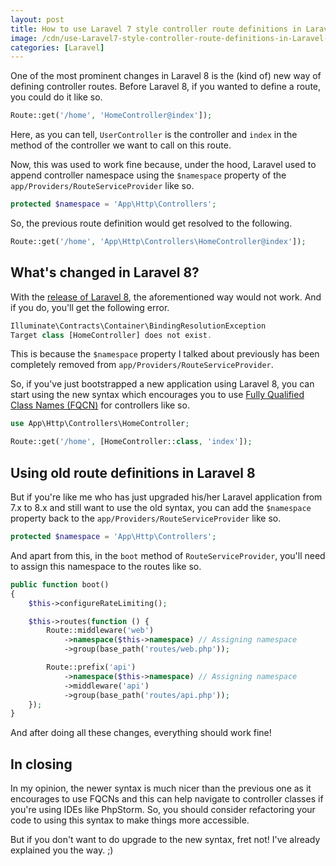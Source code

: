 ```yaml
---
layout: post
title: How to use Laravel 7 style controller route definitions in Laravel 8
image: /cdn/use-Laravel7-style-controller-route-definitions-in-Laravel-8.png
categories: [Laravel]
---
```


One of the most prominent changes in Laravel 8 is the (kind of) new way of defining controller routes. Before Laravel 8, if you wanted to define a route, you could do it like so.

```php
Route::get('/home', 'HomeController@index']);
```

Here, as you can tell, `UserController` is the controller and `index` in the method of the controller we want to call on this route. 

Now, this was used to work fine because, under the hood, Laravel used to append controller namespace using the `$namespace` property of the `app/Providers/RouteServiceProvider` like so.

```php
protected $namespace = 'App\Http\Controllers';
```

So, the previous route definition would get resolved to the following.

```php
Route::get('/home', 'App\Http\Controllers\HomeController@index']);
```

## What's changed in Laravel 8?

With the [release of Laravel 8](https://laravel.com/docs/8.x/releases), the aforementioned way would not work. And if you do, you'll get the following error.

```js
Illuminate\Contracts\Container\BindingResolutionException
Target class [HomeController] does not exist.
```

This is because the `$namespace` property I talked about previously has been completely removed from `app/Providers/RouteServiceProvider`.

So, if you've just bootstrapped a new application using Laravel 8, you can start using the new syntax which encourages you to use [Fully Qualified Class Names (FQCN)](https://en.wikipedia.org/wiki/Fully_qualified_name) for controllers like so.

```php
use App\Http\Controllers\HomeController;

Route::get('/home', [HomeController::class, 'index']);
```

## Using old route definitions in Laravel 8

But if you're like me who has just upgraded his/her Laravel application from 7.x to 8.x and still want to use the old syntax, you can add the `$namespace` property back to the `app/Providers/RouteServiceProvider` like so.

```php
protected $namespace = 'App\Http\Controllers';
```

And apart from this, in the `boot` method of `RouteServiceProvider`, you'll need to assign this namespace to the routes like so.

```php
public function boot()
{
    $this->configureRateLimiting();

    $this->routes(function () {
        Route::middleware('web')
            ->namespace($this->namespace) // Assigning namespace
            ->group(base_path('routes/web.php'));

        Route::prefix('api')
            ->namespace($this->namespace) // Assigning namespace
            ->middleware('api')
            ->group(base_path('routes/api.php'));
    });
}
```

And after doing all these changes, everything should work fine!

## In closing

In my opinion, the newer syntax is much nicer than the previous one as it encourages to use FQCNs and this can help navigate to controller classes if you're using IDEs like PhpStorm. So, you should consider refactoring your code to using this syntax to make things more accessible.

But if you don't want to do upgrade to the new syntax, fret not! I've already explained you the way. ;)
